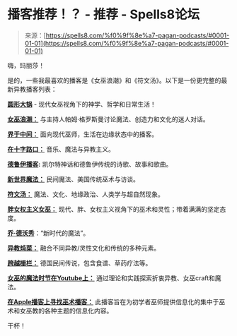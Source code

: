 <!--yml

category: 未分类

date: 2024-06-12 19:56:47

-->

# 播客推荐！？ - 推荐 - Spells8论坛

> 来源：[https://spells8.com/%f0%9f%8e%a7-pagan-podcasts/#0001-01-01](https://spells8.com/%f0%9f%8e%a7-pagan-podcasts/#0001-01-01)

嗨，玛丽莎！

是的，一些我最喜欢的播客是《女巫浪潮》和《符文汤》。以下是一份更完整的最新异教播客列表：

**[圆形大锅](http://www.roundthecauldron.com/)** - 现代女巫视角下的神学、哲学和日常生活！

**[女巫浪潮：](https://witchwavepodcast.com/)** 与主持人帕姆·格罗斯曼讨论魔法、创造力和文化的迷人对话。

**[界于中间：](https://www.betwixtandbetweenpod.com/)** 面向现代巫师，生活在边缘状态中的播客。

**[在十字路口：](https://www.stitcher.com/podcast/infinite-and-the-beyond/the-infinite-and-the-beyond)** 音乐、魔法与异教主义。

**[德鲁伊播客](https://druidcast.libsyn.com/):** 凯尔特神话和德鲁伊传统的诗歌、故事和歌曲。

**[新世界魔法：](https://newworldwitchery.com/)** 民间魔法、美国传统巫术与访谈。

**[符文汤：](https://runesoup.com/podcast/)** 魔法、文化、地缘政治、人类学与超自然现象。

**[胖女权主义女巫：](https://podcasts.apple.com/us/podcast/the-fat-feminist-witch/id1058133245)** 现代、胖、女权主义视角下的巫术和灵性；带着满满的坚定态度。

**[乔·德沃秀](https://www.blogtalkradio.com/hippiewitch)**：“新时代的魔法”。

**[异教炖菜：](https://www.stitcher.com/podcast/pagan-gumbo-podcast/the-pagan-gumbo-podcast)** 融合不同异教/灵性文化和传统的多种元素。

**[跨越栅栏：](https://open.spotify.com/show/0qVgAzrbDq44M8vf3F5RQM)** 德国民间传说，包含食谱、草药疗法等。

**[女巫的魔法时节在Youtube上：](https://www.youtube.com/channel/UCI-OEwsIJnJbfvm9xX_g2FQ)** 通过理论和实践探索折衷异教、女巫craft和魔法。

**[在Apple播客上寻找巫术播客：](https://podcasts.apple.com/us/podcast/seeking-witchcraft/id1462656660)** 此播客旨在为初学者巫师提供信息化的集中于巫术和女巫教的各种主题的信息化内容。

干杯！
